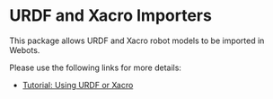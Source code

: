 # URDF and Xacro Importers

This package allows URDF and Xacro robot models to be imported in Webots.

Please use the following links for more details:

* [Tutorial: Using URDF or Xacro](https://github.com/cyberbotics/webots_ros2/wiki/Using-URDF-or-Xacro)
